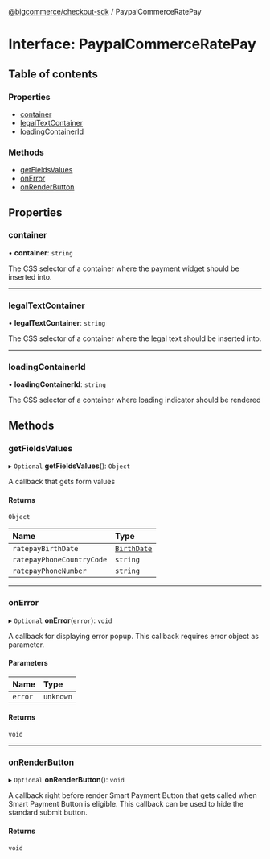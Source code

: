 [@bigcommerce/checkout-sdk](../README.md) / PaypalCommerceRatePay

# Interface: PaypalCommerceRatePay

## Table of contents

### Properties

- [container](PaypalCommerceRatePay.md#container)
- [legalTextContainer](PaypalCommerceRatePay.md#legaltextcontainer)
- [loadingContainerId](PaypalCommerceRatePay.md#loadingcontainerid)

### Methods

- [getFieldsValues](PaypalCommerceRatePay.md#getfieldsvalues)
- [onError](PaypalCommerceRatePay.md#onerror)
- [onRenderButton](PaypalCommerceRatePay.md#onrenderbutton)

## Properties

### container

• **container**: `string`

The CSS selector of a container where the payment widget should be inserted into.

___

### legalTextContainer

• **legalTextContainer**: `string`

The CSS selector of a container where the legal text should be inserted into.

___

### loadingContainerId

• **loadingContainerId**: `string`

The CSS selector of a container where loading indicator should be rendered

## Methods

### getFieldsValues

▸ `Optional` **getFieldsValues**(): `Object`

A callback that gets form values

#### Returns

`Object`

| Name | Type |
| :------ | :------ |
| `ratepayBirthDate` | [`BirthDate`](BirthDate.md) |
| `ratepayPhoneCountryCode` | `string` |
| `ratepayPhoneNumber` | `string` |

___

### onError

▸ `Optional` **onError**(`error`): `void`

A callback for displaying error popup. This callback requires error object as parameter.

#### Parameters

| Name | Type |
| :------ | :------ |
| `error` | `unknown` |

#### Returns

`void`

___

### onRenderButton

▸ `Optional` **onRenderButton**(): `void`

A callback right before render Smart Payment Button that gets called when
Smart Payment Button is eligible. This callback can be used to hide the standard submit button.

#### Returns

`void`
